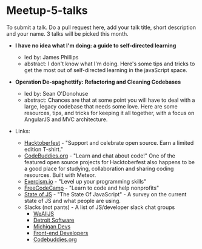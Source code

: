 # Meetup-5-talks

To submit a talk. Do a pull request here, add your talk title, short description and your name. 3 talks will be picked this month.

- __I have no idea what I'm doing: a guide to self-directed learning__
  - led by: James Phillips
  - abstract: I don't know what I'm doing. Here's some tips and tricks to get the most out of self-directed learning in the javaScript space.

- __Operation De-spaghettify: Refactoring and Cleaning Codebases__
  - led by: Sean O'Donohuse
  - abstract: Chances are that at some point you will have to deal with a large, legacy codebase that needs some love. Here are some resources, tips, and tricks for keeping it all together, with a focus on AngularJS and MVC architecture.

- Links:
  - [Hacktoberfest][1] - "Support and celebrate open source. Earn a limited edition T-shirt."
  - [CodeBuddies.org][2] - "Learn and chat about code!" One of the featured open source projects for Hacktoberfest also happens to be a good place for studying, collaboration and sharing coding resources. Built with Meteor.
  - [Exercism.io][3] - "Level up your programming skills"
  - [FreeCodeCamp][4] - "Learn to code and help nonprofits"
  - [State of JS][5] - "The State Of JavaScript" - A survey on the current state of JS and what people are using.
  - Slacks (not pants) - A list of JS/developer slack chat groups
    - [WeAllJS][6]
    - [Detroit Software][7]
    - [Michigan Devs][8]
    - [Front-end Developers][9]
    - [Codebuddies.org][10]

[1]: https://hacktoberfest.digitalocean.com/
[2]: https://codebuddies.org
[3]: https://exercism.io
[4]: https://www.freecodecamp.com/
[5]: http://stateofjs.com/2016/introduction/
[6]: http://wealljs.org
[7]: https://det-software.herokuapp.com/
[8]: https://michigandevs.slack.com
[9]: https://frontenddevelopers.slack.com
[10]: https://codebuddiesmeet.herokuapp.com/